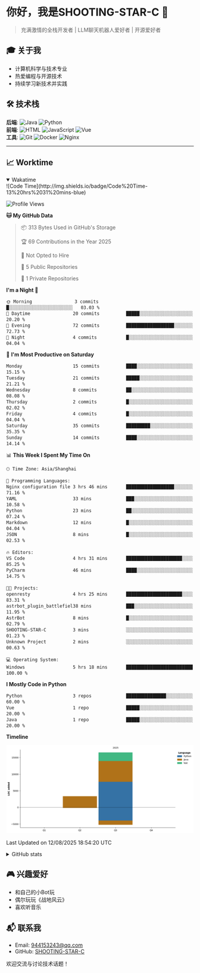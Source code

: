 # 你好，我是SHOOTING-STAR-C 👋 
> 充满激情的全栈开发者 | LLM聊天机器人爱好者 | 开源爱好者 

## 🎓 关于我
- 计算机科学与技术专业
- 热爱编程与开源技术
- 持续学习新技术并实践

## 🛠️ 技术栈
**后端**: ![Java](https://img.shields.io/badge/Java-熟练-blue) ![Python](https://img.shields.io/badge/Python-掌握-green)  
**前端**: ![HTML](https://img.shields.io/badge/HTML-熟练-blue) ![JavaScript](https://img.shields.io/badge/JavaScript-熟练-blue) ![Vue](https://img.shields.io/badge/Vue.js-熟练-blue)  
**工具**: ![Git](https://img.shields.io/badge/Git-熟练-blue) ![Docker](https://img.shields.io/badge/Docker-掌握-green) ![Nginx](https://img.shields.io/badge/Nginx-熟练-blue)  

-------
## 📈 Worktime
<details open>
<summary>Wakatime</summary>
<!--START_SECTION:waka-->
![Code Time](http://img.shields.io/badge/Code%20Time-13%20hrs%2031%20mins-blue)

![Profile Views](http://img.shields.io/badge/Profile%20Views-21-blue)

**🐱 My GitHub Data** 

> 📦 313 Bytes Used in GitHub's Storage 
 > 
> 🏆 69 Contributions in the Year 2025
 > 
> 🚫 Not Opted to Hire
 > 
> 📜 5 Public Repositories 
 > 
> 🔑 1 Private Repositories 
 > 
**I'm a Night 🦉** 

```text
🌞 Morning                3 commits           █░░░░░░░░░░░░░░░░░░░░░░░░   03.03 % 
🌆 Daytime                20 commits          █████░░░░░░░░░░░░░░░░░░░░   20.20 % 
🌃 Evening                72 commits          ██████████████████░░░░░░░   72.73 % 
🌙 Night                  4 commits           █░░░░░░░░░░░░░░░░░░░░░░░░   04.04 % 
```
📅 **I'm Most Productive on Saturday** 

```text
Monday                   15 commits          ████░░░░░░░░░░░░░░░░░░░░░   15.15 % 
Tuesday                  21 commits          █████░░░░░░░░░░░░░░░░░░░░   21.21 % 
Wednesday                8 commits           ██░░░░░░░░░░░░░░░░░░░░░░░   08.08 % 
Thursday                 2 commits           █░░░░░░░░░░░░░░░░░░░░░░░░   02.02 % 
Friday                   4 commits           █░░░░░░░░░░░░░░░░░░░░░░░░   04.04 % 
Saturday                 35 commits          █████████░░░░░░░░░░░░░░░░   35.35 % 
Sunday                   14 commits          ████░░░░░░░░░░░░░░░░░░░░░   14.14 % 
```


📊 **This Week I Spent My Time On** 

```text
🕑︎ Time Zone: Asia/Shanghai

💬 Programming Languages: 
Nginx configuration file 3 hrs 46 mins       ██████████████████░░░░░░░   71.16 % 
YAML                     33 mins             ███░░░░░░░░░░░░░░░░░░░░░░   10.58 % 
Python                   23 mins             ██░░░░░░░░░░░░░░░░░░░░░░░   07.24 % 
Markdown                 12 mins             █░░░░░░░░░░░░░░░░░░░░░░░░   04.04 % 
JSON                     8 mins              █░░░░░░░░░░░░░░░░░░░░░░░░   02.53 % 

🔥 Editors: 
VS Code                  4 hrs 31 mins       █████████████████████░░░░   85.25 % 
PyCharm                  46 mins             ████░░░░░░░░░░░░░░░░░░░░░   14.75 % 

🐱‍💻 Projects: 
openresty                4 hrs 25 mins       █████████████████████░░░░   83.31 % 
astrbot_plugin_battlefiel38 mins             ███░░░░░░░░░░░░░░░░░░░░░░   11.95 % 
AstrBot                  8 mins              █░░░░░░░░░░░░░░░░░░░░░░░░   02.79 % 
SHOOTING-STAR-C          3 mins              ░░░░░░░░░░░░░░░░░░░░░░░░░   01.23 % 
Unknown Project          2 mins              ░░░░░░░░░░░░░░░░░░░░░░░░░   00.63 % 

💻 Operating System: 
Windows                  5 hrs 18 mins       █████████████████████████   100.00 % 
```

**I Mostly Code in Python** 

```text
Python                   3 repos             ███████████████░░░░░░░░░░   60.00 % 
Vue                      1 repo              █████░░░░░░░░░░░░░░░░░░░░   20.00 % 
Java                     1 repo              █████░░░░░░░░░░░░░░░░░░░░   20.00 % 
```



**Timeline**

![Lines of Code chart](https://raw.githubusercontent.com/SHOOTING-STAR-C/SHOOTING-STAR-C/main/assets/bar_graph.png)


 Last Updated on 12/08/2025 18:54:20 UTC
<!--END_SECTION:waka-->
</details>

<details>
<summary>GitHub stats</summary>

## GitHub stats
[![GitHub stats](https://github-readme-stats.vercel.app/api?username=SHOOTING-STAR-C&show_icons=true&theme=default)](https://github.com/SHOOTING-STAR-C)

</details>

## 🎮 兴趣爱好
- 和自己的小Bot玩
- 偶尔玩玩《战地风云》
- 喜欢听音乐

## 📬 联系我
- Email: 944153243@qq.com
- GitHub: [SHOOTING-STAR-C](https://github.com/SHOOTING-STAR-C)

欢迎交流与讨论技术话题！
